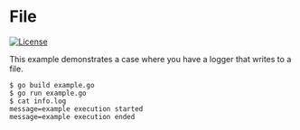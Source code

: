 # File

[![License](https://img.shields.io/badge/license-Apache%20License%202.0-blue.svg?style=flat)](https://raw.githubusercontent.com/mediaFORGE/gol/master/LICENSE)

This example demonstrates a case where
you have a logger that writes to a file.

```
$ go build example.go
$ go run example.go
$ cat info.log 
message=example execution started
message=example execution ended
```
